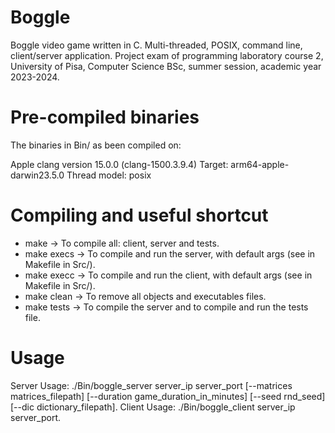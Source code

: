 # Boggle
Boggle video game written in C. Multi-threaded, POSIX, command line, client/server application. Project exam of programming laboratory course 2, University of Pisa, Computer Science BSc, summer session, academic year 2023-2024.

# Pre-compiled binaries
The binaries in Bin/ as been compiled on:

Apple clang version 15.0.0 (clang-1500.3.9.4)
Target: arm64-apple-darwin23.5.0
Thread model: posix

# Compiling and useful shortcut
- make -> To compile all: client, server and tests.
- make execs -> To compile and run the server, with default args (see in Makefile in Src/).
- make execc -> To compile and run the client, with default args (see in Makefile in Src/).
- make clean -> To remove all objects and executables files.
- make tests -> To compile the server and to compile and run the tests file.


# Usage
Server Usage: ./Bin/boggle_server server_ip server_port [--matrices matrices_filepath] [--duration game_duration_in_minutes] [--seed rnd_seed] [--dic dictionary_filepath].
Client Usage: ./Bin/boggle_client server_ip server_port.

